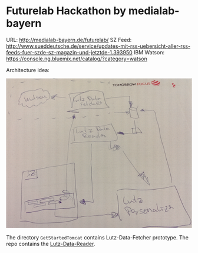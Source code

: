 # Futurelab Hackathon by medialab-bayern


URL: http://medialab-bayern.de/futurelab/
SZ Feed: http://www.sueddeutsche.de/service/updates-mit-rss-uebersicht-aller-rss-feeds-fuer-szde-sz-magazin-und-jetztde-1.393950
IBM Watson: https://console.ng.bluemix.net/catalog/?category=watson

Architecture idea:

![Alt text](./material/architecture.png)

The directory `GetStartedTomcat` contains Lutz-Data-Fetcher prototype.
The repo  contains the [Lutz-Data-Reader](https://github.com/FQ400/nodejs-cloudantdb-crud-example).
